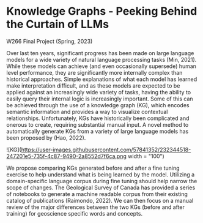 # Knowledge Graphs - Peeking Behind the Curtain of LLMs
W266 Final Project (Spring, 2023)

Over last ten years, significant progress has been made on large language models for a wide variety of natural language processing tasks (Min, 2021). While these models can achieve (and even occasionally supersede) human level performance, they are significantly more internally complex than historical approaches. Simple explanations of what each model has learned make interpretation difficult, and as these models are expected to be applied against an increasingly wide variety of tasks, having the ability to easily query their internal logic is increasingly important. Some of this can be achieved through the use of a knowledge graph (KG), which encodes semantic information and provides a way to visualize contextual relationships. Unfortunately, KGs have historically been complicated and onerous to create, requiring substantial manual input. A novel method to automatically generate KGs from a variety of large language models has been proposed by (Hao, 2022). 

![KG](https://user-images.githubusercontent.com/57841352/232344518-247201e5-735f-4c87-9490-2a8552d7f6ca.png width = "100") 

We propose comparing KGs generated before and after a fine tuning exercise to help understand what is being learned by the model. Utilizing a domain-specific language corpus during fine tuning should help narrow the scope of changes. The Geological Survey of Canada has provided a series of notebooks to generate a machine readable corpus from their existing catalog of publications (Raimondo, 2022). We can then focus on a manual review of the major differences between the two KGs (before and after training) for geoscience specific words and concepts.
